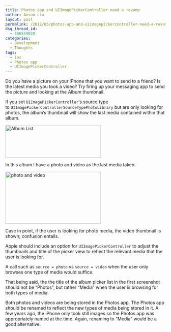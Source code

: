 ```yaml
---
title: Photos app and UIImagePickerController need a revamp
author: Anson Liu
layout: post
permalink: /2012/05/photos-app-and-uiimagepickercontroller-need-a-revamp
dsq_thread_id:
  - 686559020
categories:
  - Development
  - Thoughts
tags:
  - ios
  - Photos app
  - UIImagePickerController
---
```

Do you have a picture on your iPhone that you want to send to a friend? Is the latest media you took a video? Try firing up your messaging app to send the picture and looking at the Album thumbnail.

If you set `UIImagePickerController`&#8216;s source type to `UIImagePickerControllerSourceTypePhotoLibrary` but are only looking for photos, the album&#8217;s thumbnail will show the last media contained within that album.

[<img class="aligncenter size-medium wp-image-1645" title="Album List" src="https://ansonliu.com/wp-content/uploads/2012/05/picker-300x102.png" alt="Album List" width="300" height="102" />][1]

In this album I have a photo and video as the last media taken.

[<img class="aligncenter size-medium wp-image-1646" title="photo and video" src="https://ansonliu.com/wp-content/uploads/2012/05/photo-and-video-300x163.png" alt="photo and video" width="300" height="163" />][2]

Case in point, if the user is looking for photo media, the video thumbnail is shown; confusion entails.

Apple should include an option for `UIImagePickerController` to adjust the thumbnails and title of the picker view to reflect the relevant media that the user is looking for.

A call such as `source = photo` vs `source = video` when the user only browses one type of media would suffice.

That being said, the the title of the album picker list in the first screenshot should not be &#8220;Photos&#8221;, but rather &#8220;Media&#8221; when the user is browsing for both types of media.

Both photos and videos are being stored in the Photos app. The Photos app should be renamed to reflect the new types of media being stored in it. A few years ago, the iPhone only took still images so the Photos app was appropriately named at the time. Again, renaming to &#8220;Media&#8221; would be a good alternative.

&nbsp;

 [1]: https://ansonliu.com/wp-content/uploads/2012/05/picker.png
 [2]: https://ansonliu.com/wp-content/uploads/2012/05/photo-and-video.png